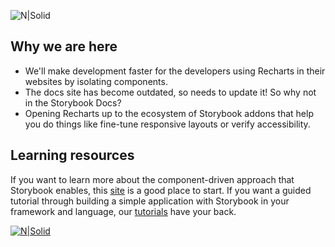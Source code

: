 ![N|Solid](https://i.imgur.com/JejZsT9.png)

## Why we are here
* We'll make development faster for the developers using Recharts in their websites by isolating components.
* The docs site has become outdated, so needs to update it! So why not in the Storybook Docs?
* Opening Recharts up to the ecosystem of Storybook addons that help you do things like fine-tune responsive layouts or verify accessibility.

## Learning resources
If you want to learn more about the component-driven approach that Storybook enables, this [site](https://www.componentdriven.org/) is a good place to start.
If you want a guided tutorial through building a simple application with Storybook in your framework and language, our [tutorials](https://storybook.js.org/tutorials/) have your back.

[![N|Solid](https://i.imgur.com/7av4GlE.png)](https://recharts.org/en-US/api)
